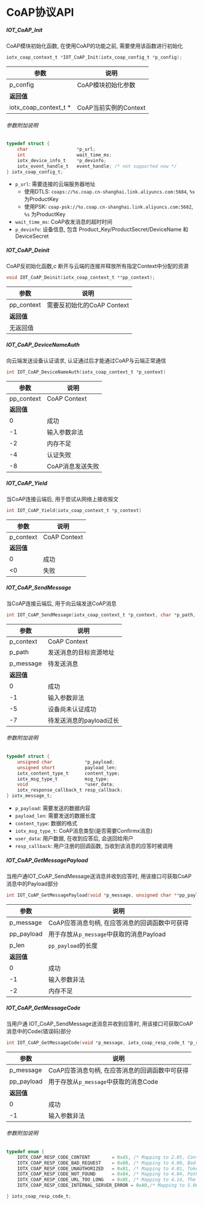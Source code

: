 # CoAP协议API

##### IOT_CoAP_Init

CoAP模块初始化函数, 在使用CoAP的功能之前, 需要使用该函数进行初始化

```c
iotx_coap_context_t *IOT_CoAP_Init(iotx_coap_config_t *p_config);
```

| 参数                  | 说明                  |
| --------------------- | --------------------- |
| p_config              | CoAP模块初始化参数    |
| **返回值**            |                       |
| iotx_coap_context_t * | CoAP当前实例的Context |

###### 参数附加说明

```c
typedef struct {
    char                  *p_url;
    int                   wait_time_ms;
    iotx_device_info_t    *p_devinfo;
    iotx_event_handle_t   event_handle; /* not supported now */
} iotx_coap_config_t;
```

- `p_url`: 需要连接的云端服务器地址
  - 使用DTLS: `coaps://%s.coap.cn-shanghai.link.aliyuncs.com:5684`, `%s` 为ProductKey
  - 使用PSK: `coap-psk://%s.coap.cn-shanghai.link.aliyuncs.com:5682`, `%s` 为ProductKey
- `wait_time_ms`: CoAP收发消息的超时时间
- `p_devinfo`: 设备信息, 包含 Product_Key/ProductSecret/DeviceName 和 DeviceSecret



##### IOT_CoAP_Deinit

CoAP反初始化函数,c 断开与云端的连接并释放所有指定Context中分配的资源

```c
void IOT_CoAP_Deinit(iotx_coap_context_t **pp_context);
```

| 参数       | 说明                       |
| ---------- | -------------------------- |
| pp_context | 需要反初始化的CoAP Context |
| **返回值** |                            |
| 无返回值   |                            |



##### IOT_CoAP_DeviceNameAuth

向云端发送设备认证请求, 认证通过后才能通过CoAP与云端正常通信

```c
int IOT_CoAP_DeviceNameAuth(iotx_coap_context_t *p_context)
```

| 参数       | 说明             |
| ---------- | ---------------- |
| pp_context | CoAP Context     |
| **返回值** |                  |
| 0          | 成功             |
| -1         | 输入参数非法     |
| -2         | 内存不足         |
| -4         | 认证失败         |
| -8         | CoAP消息发送失败 |



##### IOT_CoAP_Yield

当CoAP连接云端后, 用于尝试从网络上接收报文

```c
int IOT_CoAP_Yield(iotx_coap_context_t *p_context)
```

| 参数       | 说明         |
| ---------- | ------------ |
| p_context  | CoAP Context |
| **返回值** |              |
| 0          | 成功         |
| <0         | 失败         |



##### IOT_CoAP_SendMessage

当CoAP连接云端后, 用于向云端发送CoAP消息

```c
int IOT_CoAP_SendMessage(iotx_coap_context_t *p_context, char *p_path, iotx_message_t *p_message);
```

| 参数       | 说明                    |
| ---------- | ----------------------- |
| p_context  | CoAP Context            |
| p_path     | 发送消息的目标资源地址  |
| p_message  | 待发送消息              |
| **返回值** |                         |
| 0          | 成功                    |
| -1         | 输入参数非法            |
| -5         | 设备尚未认证成功        |
| -7         | 待发送消息的payload过长 |

###### 参数附加说明

```c
typedef struct {
    unsigned char            *p_payload;
    unsigned short           payload_len;
    iotx_content_type_t      content_type;
    iotx_msg_type_t          msg_type;
    void                     *user_data;
    iotx_response_callback_t resp_callback;
} iotx_message_t;
```

- `p_payload`: 需要发送的数据内容
- `payload_len`: 需要发送的数据长度
- `content_type`: 数据的格式
- `iotx_msg_type_t`: CoAP消息类型(是否需要Confirmx消息)
- `user_data`: 用户数据, 在收到应答后, 会送回给用户
- `resp_callback`: 用户注册的回调函数, 当收到该消息的应答时被调用



##### IOT_CoAP_GetMessagePayload

当用户通IOT_CoAP_SendMessage送消息并收到应答时, 用该接口可获取CoAP消息中的Payload部分

```c
int IOT_CoAP_GetMessagePayload(void *p_message, unsigned char **pp_payload, int *p_len);
```

| 参数       | 说明                                           |
| ---------- | ---------------------------------------------- |
| p_message  | CoAP应答消息句柄, 在应答消息的回调函数中可获得 |
| pp_payload | 用于存放从`p_message`中获取的消息Payload       |
| p_len      | `pp_payload`的长度                             |
| **返回值** |                                                |
| 0          | 成功                                           |
| -1         | 输入参数非法                                   |
| -2         | 内存不足                                       |



##### IOT_CoAP_GetMessageCode

当用户通 IOT_CoAP_SendMessage送消息并收到应答时, 用该接口可获取CoAP消息中的Code(错误码)部分

```c
int IOT_CoAP_GetMessageCode(void *p_message, iotx_coap_resp_code_t *p_resp_code);
```

| 参数       | 说明                                           |
| ---------- | ---------------------------------------------- |
| p_message  | CoAP应答消息句柄, 在应答消息的回调函数中可获得 |
| pp_payload | 用于存放从`p_message`中获取的消息Code          |
| **返回值** |                                                |
| 0          | 成功                                           |
| -1         | 输入参数非法                                   |

###### 参数附加说明

```c
typedef enum {
    IOTX_COAP_RESP_CODE_CONTENT        = 0x45, /* Mapping to 2.05, Content*/
    IOTX_COAP_RESP_CODE_BAD_REQUEST    = 0x80, /* Mapping to 4.00, Bad Request*/
    IOTX_COAP_RESP_CODE_UNAUTHORIZED   = 0x81, /* Mapping to 4.01, Token is invalid or expire*/
    IOTX_COAP_RESP_CODE_NOT_FOUND      = 0x84, /* Mapping to 4.04, Path or uri is not found*/
    IOTX_COAP_RESP_CODE_URL_TOO_LONG   = 0x8E, /* Mapping to 4.14, The request url is too long*/
    IOTX_COAP_RESP_CODE_INTERNAL_SERVER_ERROR = 0xA0,/* Mapping to 5.00, Internal server error*/

} iotx_coap_resp_code_t;
```

